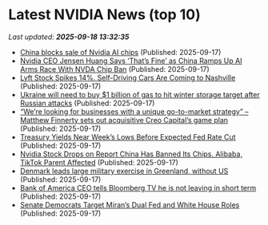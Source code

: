 # Latest NVIDIA News (top 10)
_Last updated: **2025-09-18 13:32:35**_

- [China blocks sale of Nvidia AI chips](https://slashdot.org/firehose.pl?op=view&amp;id=179315170) (Published: 2025-09-17)
- [Nvidia CEO Jensen Huang Says ‘That’s Fine’ as China Ramps Up AI Arms Race With NVDA Chip Ban](https://www.barchart.com/story/news/34864864/nvidia-ceo-jensen-huang-says-thats-fine-as-china-ramps-up-ai-arms-race-with-nvda-chip-ban) (Published: 2025-09-17)
- [Lyft Stock Spikes 14%. Self-Driving Cars Are Coming to Nashville](https://biztoc.com/x/9c0fda78885e114f) (Published: 2025-09-17)
- [Ukraine will need to buy $1 billion of gas to hit winter storage target after Russian attacks](https://biztoc.com/x/d990f79afa19bf9c) (Published: 2025-09-17)
- [“We’re looking for businesses with a unique go-to-market strategy” – Matthew Finnerty sets out acquisitive Creo Capital’s game plan](https://biztoc.com/x/532b9c64fd375c56) (Published: 2025-09-17)
- [Treasury Yields Near Week’s Lows Before Expected Fed Rate Cut](https://biztoc.com/x/bea3f35d53b03673) (Published: 2025-09-17)
- [Nvidia Stock Drops on Report China Has Banned Its Chips. Alibaba, TikTok Parent Affected](https://biztoc.com/x/f63c02a85db3bd8a) (Published: 2025-09-17)
- [Denmark leads large military exercise in Greenland, without US](https://biztoc.com/x/4fa8c3117c693409) (Published: 2025-09-17)
- [Bank of America CEO tells Bloomberg TV he is not leaving in short term](https://biztoc.com/x/5dc51e28ef87cdc1) (Published: 2025-09-17)
- [Senate Democrats Target Miran’s Dual Fed and White House Roles](https://biztoc.com/x/c98407ce053f655e) (Published: 2025-09-17)
